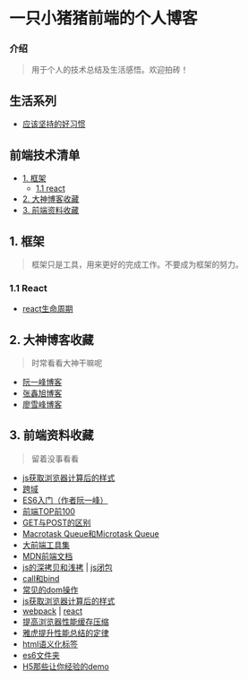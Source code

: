 # 一只小猪猪前端的个人博客

### 介绍

>用于个人的技术总结及生活感悟。欢迎拍砖！
## 生活系列
* [应该坚持的好习惯](https://github.com/chenwei-cw/notes/issues/12)
## 前端技术清单
- [1. 框架](#框架)  
    - [1.1 react](#React)  
- [2. 大神博客收藏](#大神博客收藏) 
- [3. 前端资料收藏](#前端资料收藏)
## 1. 框架
> 框架只是工具，用来更好的完成工作。不要成为框架的努力。
### 1.1 React
* [react生命周期](https://github.com/chenwei-cw/notes/issues/9)
## 2. 大神博客收藏  
> 时常看看大神干嘛呢
* [阮一峰博客](http://www.ruanyifeng.com/blog/archives.html)  
* [张鑫旭博客](http://www.zhangxinxu.com/)  
* [廖雪峰博客](https://www.liaoxuefeng.com/)  
## 3. 前端资料收藏  
> 留着没事看看
* [js获取浏览器计算后的样式](http://www.zhangxinxu.com/wordpress/2012/05/getcomputedstyle-js-getpropertyvalue-currentstyle/)  
* [跨域](https://segmentfault.com/a/1190000003642057?_ea=330848)  
* [ES6入门（作者阮一峰）](http://es6.ruanyifeng.com/)  
* [前端TOP前100](https://www.awesomes.cn/rank)  
* [GET与POST的区别](https://mp.weixin.qq.com/s?__biz=MzI3NzIzMzg3Mw==&mid=100000054&idx=1&sn=71f6c214f3833d9ca20b9f7dcd9d33e4#rd)  
* [Macrotask Queue和Microtask Queue](https://www.jianshu.com/p/3ed992529cfc)  
* [大前端工具集](https://github.com/nieweidong/fetool)  
* [MDN前端文档](https://developer.mozilla.org/zh-CN/docs/Web/JavaScript/A_re-introduction_to_JavaScript)  
* [js的深拷贝和浅拷](http://www.cnblogs.com/taohuashan/p/6652770.html) | [js闭包](http://www.cnblogs.com/taohuashan/p/6689619.html)  
* [call和bind](http://www.cnblogs.com/taohuashan/p/8241976.html)  
* [常见的dom操作](http://www.cnblogs.com/taohuashan/p/8243517.html)  
* [js获取浏览器计算后的样式](http://www.zhangxinxu.com/wordpress/2012/05/getcomputedstyle-js-getpropertyvalue-currentstyle/)  
* [webpack](/book/webpack/webpackUse.md/) | [react](/book/react/reactStudy.md/)   
* [提高浏览器性能缓存](/book/browser/cache.md/)[压缩](/book/browser/compression.md/)  
* [雅虎提升性能总结的定律](/book/browser/yahoo.md/)  
* [html语义化标签](/book/html/html.md/)  
* [es6文件夹](/book/es6/)   
* [H5那些让你经验的demo](https://www.zhihu.com/question/24398907)

